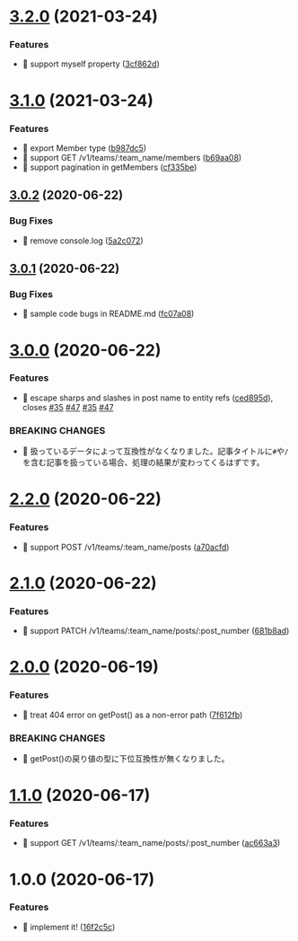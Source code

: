 # [3.2.0](https://github.com/suin/esa-api/compare/v3.1.0...v3.2.0) (2021-03-24)


### Features

* 🎸 support myself property ([3cf862d](https://github.com/suin/esa-api/commit/3cf862d465989329f7b6c6ed743cb04e904a5d88))

# [3.1.0](https://github.com/suin/esa-api/compare/v3.0.2...v3.1.0) (2021-03-24)


### Features

* 🎸 export Member type ([b987dc5](https://github.com/suin/esa-api/commit/b987dc5c77508907ddb096692db4477bea6ae9a9))
* 🎸 support GET /v1/teams/:team_name/members ([b69aa08](https://github.com/suin/esa-api/commit/b69aa08a72d0f56f7a59dcd07fe8301a7825fb15))
* 🎸 support pagination in getMembers ([cf335be](https://github.com/suin/esa-api/commit/cf335be7ec6692436b353eb5510b4cd5314ae8dd))

## [3.0.2](https://github.com/suin/esa-api/compare/v3.0.1...v3.0.2) (2020-06-22)


### Bug Fixes

* 🐛 remove console.log ([5a2c072](https://github.com/suin/esa-api/commit/5a2c07251cd641066f86f126091e248cb4644a22))

## [3.0.1](https://github.com/suin/esa-api/compare/v3.0.0...v3.0.1) (2020-06-22)


### Bug Fixes

* 🐛 sample code bugs in README.md ([fc07a08](https://github.com/suin/esa-api/commit/fc07a08b23d980872ed56dd3582fcdaff1fd0a8a))

# [3.0.0](https://github.com/suin/esa-api/compare/v2.2.0...v3.0.0) (2020-06-22)


### Features

* 🎸 escape sharps and slashes in post name to entity refs ([ced895d](https://github.com/suin/esa-api/commit/ced895d1253ac5ecb2116818ef83b34a82df3f20)), closes [#35](https://github.com/suin/esa-api/issues/35) [#47](https://github.com/suin/esa-api/issues/47) [#35](https://github.com/suin/esa-api/issues/35) [#47](https://github.com/suin/esa-api/issues/47)


### BREAKING CHANGES

* 🧨 扱っているデータによって互換性がなくなりました。記事タイトルに`#`や`/`を含む記事を扱っている場合、処理の結果が変わってくるはずです。

# [2.2.0](https://github.com/suin/esa-api/compare/v2.1.0...v2.2.0) (2020-06-22)


### Features

* 🎸 support POST /v1/teams/:team_name/posts ([a70acfd](https://github.com/suin/esa-api/commit/a70acfdf191ca24742571d9958b634ea2c85564a))

# [2.1.0](https://github.com/suin/esa-api/compare/v2.0.0...v2.1.0) (2020-06-22)


### Features

* 🎸 support PATCH /v1/teams/:team_name/posts/:post_number ([681b8ad](https://github.com/suin/esa-api/commit/681b8ade4ef1de3fed44a10d7a8a1bf774d24013))

# [2.0.0](https://github.com/suin/esa-api/compare/v1.1.0...v2.0.0) (2020-06-19)


### Features

* 🎸 treat 404 error on getPost() as a non-error path ([7f612fb](https://github.com/suin/esa-api/commit/7f612fb7ffb0bc6a8b5d1ca9d71e34dd6d271990))


### BREAKING CHANGES

* 🧨 getPost()の戻り値の型に下位互換性が無くなりました。

# [1.1.0](https://github.com/suin/esa-api/compare/v1.0.0...v1.1.0) (2020-06-17)


### Features

* 🎸 support GET /v1/teams/:team_name/posts/:post_number ([ac663a3](https://github.com/suin/esa-api/commit/ac663a3750f869b1dd88e229bc635e146ea35a90))

# 1.0.0 (2020-06-17)


### Features

* 🎸 implement it! ([16f2c5c](https://github.com/suin/esa-api/commit/16f2c5c936ea85b6e334b8e99d6f399a37cf98ec))

